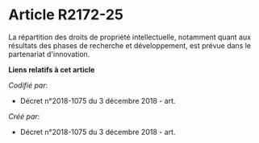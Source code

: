 # Article R2172-25

La répartition des droits de propriété intellectuelle, notamment quant aux résultats des phases de recherche et
développement, est prévue dans le partenariat d'innovation.

**Liens relatifs à cet article**

_Codifié par_:

  - Décret n°2018-1075 du 3 décembre 2018 - art.

_Créé par_:

  - Décret n°2018-1075 du 3 décembre 2018 - art.
